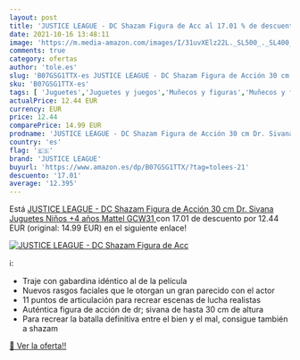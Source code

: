 ```yaml
---
layout: post
title: 'JUSTICE LEAGUE - DC Shazam Figura de Acc al 17.01 % de descuento'
date: 2021-10-16 13:48:11
image: 'https://m.media-amazon.com/images/I/31uvXElz22L._SL500_._SL400_.jpg'
comments: true
category: ofertas
author: 'tole.es'
slug: 'B07GSG1TTX-es JUSTICE LEAGUE - DC Shazam Figura de Acción 30 cm Dr....'
sku: 'B07GSG1TTX-es'
tags: [ 'Juguetes','Juguetes y juegos','Muñecos y figuras','Muñecos y figuras de acción','juguetes','justice league','mattel', ]
actualPrice: 12.44 EUR
currency: EUR
price: 12.44
comparePrice: 14.99 EUR
prodname: 'JUSTICE LEAGUE - DC Shazam Figura de Acción 30 cm Dr. Sivana  Juguetes Niños +4 años  Mattel GCW31 '
country: 'es'
flag: '🇪🇸'
brand: 'JUSTICE LEAGUE'
buyurl: 'https://www.amazon.es/dp/B07GSG1TTX/?tag=tolees-21'
descuento: '17.01'
average: '12.395'
---
```


Está [JUSTICE LEAGUE - DC Shazam Figura de Acción 30 cm Dr. Sivana  Juguetes Niños +4 años  Mattel GCW31 ](https://www.amazon.es/dp/B07GSG1TTX/?tag=tolees-21) con 17.01 de descuento por 12.44 EUR (original: 14.99 EUR) en el siguiente enlace!

[![JUSTICE LEAGUE - DC Shazam Figura de Acc](https://m.media-amazon.com/images/I/31uvXElz22L._SL500_._SL400_.jpg)](https://www.amazon.es/dp/B07GSG1TTX/?tag=tolees-21)

ℹ️:

- Traje con gabardina idéntico al de la película
- Nuevos rasgos faciales que le otorgan un gran parecido con el actor
- 11 puntos de articulación para recrear escenas de lucha realistas
- Auténtica figura de acción de dr; sivana de hasta 30 cm de altura
- Para recrear la batalla definitiva entre el bien y el mal, consigue también a shazam

[🛒 Ver la oferta!!](https://www.amazon.es/dp/B07GSG1TTX/?tag=tolees-21)

